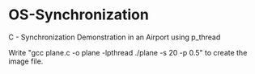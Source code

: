 # OS-Synchronization
C - Synchronization Demonstration in an Airport using p_thread 


Write "gcc plane.c -o plane -lpthread ./plane -s 20 -p 0.5" 
to create the image file.
